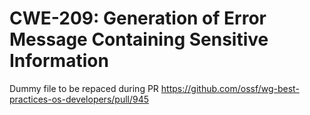 # CWE-209: Generation of Error Message Containing Sensitive Information

Dummy file to be repaced during PR <https://github.com/ossf/wg-best-practices-os-developers/pull/945>
